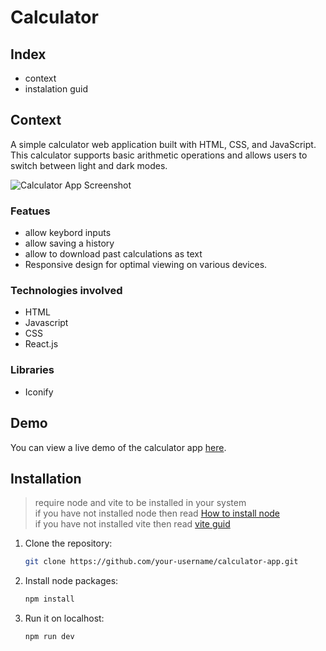 # Calculator

## Index
- context
- instalation guid 

## Context
A simple calculator web application built with HTML, CSS, and JavaScript. This calculator supports basic arithmetic operations and allows users to switch between light and dark modes.

![Calculator App Screenshot](https://github.com/Akash-ku-Mallick/Calculator-web/assets/99015782/ca4562f9-1805-47ba-bd7c-ccd90054a2e8)




### Featues 
- allow keybord inputs
- allow saving a history
- allow to download past calculations as text   
- Responsive design for optimal viewing on various devices.

### Technologies involved 
- HTML
- Javascript
- CSS
- React.js

### Libraries
- Iconify


## Demo

You can view a live demo of the calculator app [here](#).


## Installation

> require node and vite to be installed in your system <br/>
> if you have not installed node then read [How to install node](https://nodejs.org/en/learn/getting-started/how-to-install-nodejs) <br/>
> if you have not installed vite then read [vite guid](https://vitejs.dev/guide/)

1. Clone the repository:

   ```bash
   git clone https://github.com/your-username/calculator-app.git

2. Install node packages:

    ```bash
    npm install

3. Run it on localhost:

    ```bash
    npm run dev

